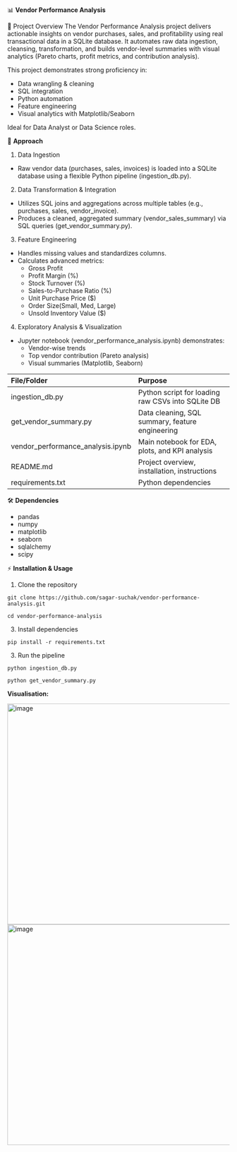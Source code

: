 📊 **Vendor Performance Analysis**

🧩 Project Overview
The Vendor Performance Analysis project delivers actionable insights on vendor purchases, sales, and profitability using real transactional data in a SQLite database.
It automates raw data ingestion, cleansing, transformation, and builds vendor-level summaries with visual analytics (Pareto charts, profit metrics, and contribution analysis).

This project demonstrates strong proficiency in:

- Data wrangling & cleaning
- SQL integration
- Python automation
- Feature engineering
- Visual analytics with Matplotlib/Seaborn

Ideal for Data Analyst or Data Science roles.

🚀 **Approach**
1. Data Ingestion
  - Raw vendor data (purchases, sales, invoices) is loaded into a SQLite database using a flexible Python pipeline (ingestion_db.py).

2. Data Transformation & Integration

  - Utilizes SQL joins and aggregations across multiple tables (e.g., purchases, sales, vendor_invoice).
  - Produces a cleaned, aggregated summary (vendor_sales_summary) via SQL queries (get_vendor_summary.py).

3. Feature Engineering

  - Handles missing values and standardizes columns.
  - Calculates advanced metrics:
    - Gross Profit
    - Profit Margin (%)
    - Stock Turnover (%)
    - Sales-to-Purchase Ratio (%)
    - Unit Purchase Price ($)
    - Order Size(Small, Med, Large)
    - Unsold Inventory Value ($)
 
4. Exploratory Analysis & Visualization
  - Jupyter notebook (vendor_performance_analysis.ipynb) demonstrates:
    - Vendor-wise trends
    - Top vendor contribution (Pareto analysis)
    - Visual summaries (Matplotlib, Seaborn)
   
| File/Folder                      | Purpose                                          |
|:---------------------------------|:----------------------------------------------------|
| ingestion_db.py                  | Python script for loading raw CSVs into SQLite DB   |
| get_vendor_summary.py            | Data cleaning, SQL summary, feature engineering     |
| vendor_performance_analysis.ipynb| Main notebook for EDA, plots, and KPI analysis      |
| README.md                        | Project overview, installation, instructions        |
| requirements.txt                 | Python dependencies                                 |


🛠 **Dependencies**

- pandas
- numpy
- matplotlib
- seaborn
- sqlalchemy
- scipy

⚡ **Installation & Usage**
1. Clone the repository

`git clone https://github.com/sagar-suchak/vendor-performance-analysis.git`

`cd vendor-performance-analysis`

3. Install dependencies

`pip install -r requirements.txt`

3. Run the pipeline

`python ingestion_db.py`

`python get_vendor_summary.py`


**Visualisation:**


<img width="750" height="500" alt="image" src="https://github.com/user-attachments/assets/4026ec64-85f6-4d24-b2f3-1759436d550c" />


<img width="750" height="500" alt="image" src="https://github.com/user-attachments/assets/657a7d1b-904c-4ae9-a4ea-0c7d9d5f2f14" />



 
